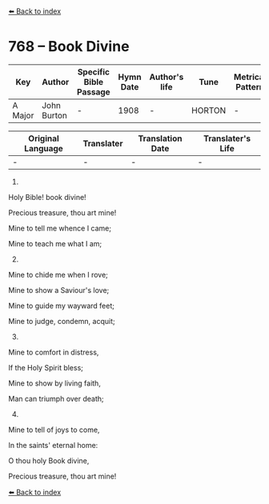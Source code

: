 [⬅️ Back to index](../README.md)

# 768 – Book Divine

Key | Author   | Specific Bible Passage     |Hymn Date |Author's life |Tune |Metrical Pattern   |Composer/Source
-- | --------- | ---------------------------|----------|--------------|-----|-------------------|-------------  
A Major |John Burton |- |1908 |- |HORTON |- |Wartensee

Original Language | Translater | Translation Date   | Translater's Life  
----------------- | --------- | --------------------|-------------     
\- |- |- |-




1.

Holy Bible!  book divine!

Precious treasure, thou art mine!

Mine to tell me whence I came;

Mine to teach me what I am;



2.

Mine to chide me when I rove;

Mine to show a Saviour's love;

Mine to guide my wayward feet;

Mine to judge, condemn, acquit;



3.

Mine to comfort in distress,

If the Holy Spirit bless;

Mine to show by living faith,

Man can triumph over death;



4.

Mine to tell of joys to come,

In the saints' eternal home:

O thou holy Book divine,

Precious treasure, thou art mine!



[⬅️ Back to index](../README.md)

